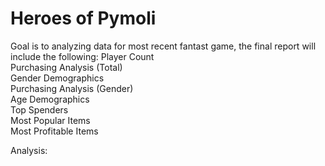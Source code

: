# Heroes of Pymoli  
Goal is to analyzing data for most recent fantast game, the final report will include the following:
Player Count  
Purchasing Analysis (Total)  
Gender Demographics  
Purchasing Analysis (Gender)  
Age Demographics  
Top Spenders  
Most Popular Items  
Most Profitable Items  
  
Analysis:  
